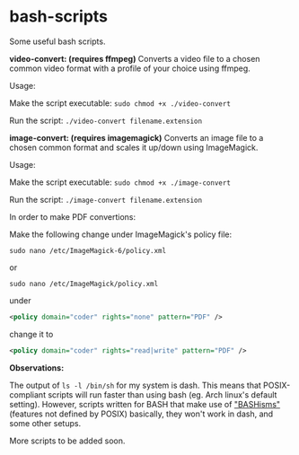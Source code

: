 # bash-scripts
Some useful bash scripts.

**video-convert: (requires ffmpeg)**
Converts a video file to a chosen common video format with a profile of your choice using ffmpeg.


Usage: 

Make the script executable:
`sudo chmod +x ./video-convert`

Run the script: 
`./video-convert filename.extension`

**image-convert: (requires imagemagick)**
Converts an image file to a chosen common format and scales it up/down using ImageMagick.


Usage: 

Make the script executable:
`sudo chmod +x ./image-convert`

Run the script: 
`./image-convert filename.extension`

In order to make PDF convertions:

Make the following change under ImageMagick's policy file:

`sudo nano /etc/ImageMagick-6/policy.xml`

or

`sudo nano /etc/ImageMagick/policy.xml`

under

```xml
<policy domain="coder" rights="none" pattern="PDF" />
```
change it to 
```xml
<policy domain="coder" rights="read|write" pattern="PDF" />
```

**Observations:**

The output of `ls -l /bin/sh` for my system is dash. This means that POSIX-compliant scripts will run faster than using bash (eg. Arch linux's default setting). However, scripts written for BASH that make use of ["BASHisms"](https://mywiki.wooledge.org/Bashism) (features not defined by POSIX) basically, they won't work in dash, and some other setups.

More scripts to be added soon.
